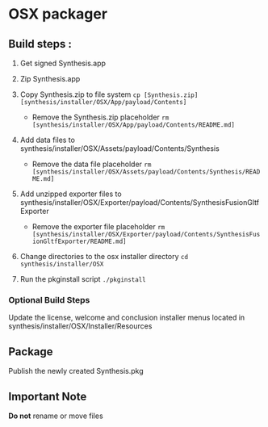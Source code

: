 # OSX packager

## Build steps :

1. Get signed Synthesis.app

2. Zip Synthesis.app

3. Copy Synthesis.zip to file system ` cp [Synthesis.zip] [synthesis/installer/OSX/App/payload/Contents] `

    - Remove the Synthesis.zip placeholder ` rm [synthesis/installer/OSX/App/payload/Contents/README.md] `

3. Add data files to synthesis/installer/OSX/Assets/payload/Contents/Synthesis

    - Remove the data file placeholder ` rm [synthesis/installer/OSX/Assets/payload/Contents/Synthesis/README.md] `	

4. Add unzipped exporter files to synthesis/installer/OSX/Exporter/payload/Contents/SynthesisFusionGltfExporter
  
    - Remove the exporter file placeholder ` rm [synthesis/installer/OSX/Exporter/payload/Contents/SynthesisFusionGltfExporter/README.md] `	

5. Change directories to the osx installer directory ` cd synthesis/installer/OSX `

6. Run the pkginstall script ` ./pkginstall `

### Optional Build Steps

Update the license, welcome and conclusion installer menus located in synthesis/installer/OSX/Installer/Resources

## Package

Publish the newly created Synthesis.pkg

## Important Note

**Do not** rename or move files

